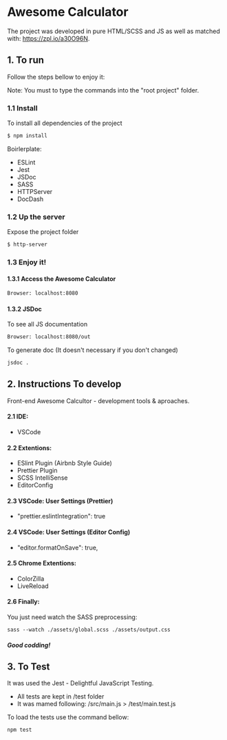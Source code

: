 # Awesome Calculator

The project was developed in pure HTML/SCSS and JS as well as matched with: https://zpl.io/a30O96N.

## 1. To run

Follow the steps bellow to enjoy it:

Note: You must to type the commands into the "root project" folder.

### 1.1 Install

To install all dependencies of the project

```bash
$ npm install
```

Boirlerplate:

-   ESLint
-   Jest
-   JSDoc
-   SASS
-   HTTPServer
-   DocDash

### 1.2 Up the server

Expose the project folder

```bash
$ http-server
```

### 1.3 Enjoy it!

#### 1.3.1 Access the Awesome Calculator

```bash
Browser: localhost:8080
```

#### 1.3.2 JSDoc

To see all JS documentation

```bash
Browser: localhost:8080/out
```

To generate doc (It doesn't necessary if you don't changed)

```bash
jsdoc .
```

## 2. Instructions To develop

Front-end Awesome Calcultor - development tools & aproaches.

#### 2.1 IDE:

-   VSCode

#### 2.2 Extentions:

-   ESlint Plugin (Airbnb Style Guide)
-   Prettier Plugin
-   SCSS IntelliSense
-   EditorConfig

#### 2.3 VSCode: User Settings (Prettier)

-   "prettier.eslintIntegration": true

#### 2.4 VSCode: User Settings (Editor Config)

-   "editor.formatOnSave": true,

#### 2.5 Chrome Extentions:

-   ColorZilla
-   LiveReload

#### 2.6 Finally:

You just need watch the SASS preprocessing:

```
sass --watch ./assets/global.scss ./assets/output.css
```

##### Good codding!

## 3. To Test

It was used the Jest - Delightful JavaScript Testing.

-   All tests are kept in /test folder
-   It was mamed following: /src/main.js > /test/main.test.js

To load the tests use the command bellow:

```
npm test
```
